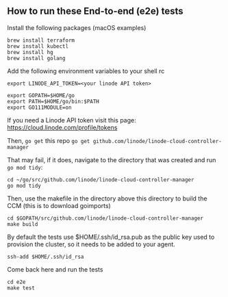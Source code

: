 ## How to run these End-to-end (e2e) tests

Install the following packages (macOS examples)

```
brew install terraform
brew install kubectl
brew install hg
brew install golang
```

Add the following environment variables to your shell rc

```
export LINODE_API_TOKEN=<your linode API token>

export GOPATH=$HOME/go
export PATH=$HOME/go/bin:$PATH
export GO111MODULE=on 
```

If you need a Linode API token visit this page:
https://cloud.linode.com/profile/tokens

Then, `go get` this repo
`go get github.com/linode/linode-cloud-controller-manager`

That may fail, if it does, navigate to the directory that was created and run `go mod tidy`:

```
cd ~/go/src/github.com/linode/linode-cloud-controller-manager
go mod tidy
```

Then, use the makefile in the directory above this directory to build the CCM (this is to download goimports)

```
cd $GOPATH/src/github.com/linode/linode-cloud-controller-manager
make build
```

By default the tests use $HOME/.ssh/id\_rsa.pub as the public key used to provision the cluster, so it needs to be added to your agent.

```
ssh-add $HOME/.ssh/id_rsa
```

Come back here and run the tests

```
cd e2e
make test
```
